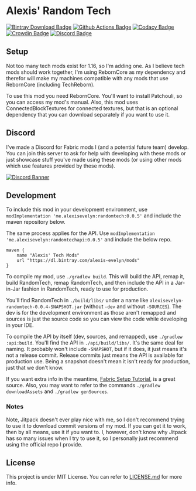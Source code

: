 # Alexis' Random Tech

[![Bintray Download Badge][bintray-badge]][bintray-download-link]
[![Github Actions Badge][github-actions-badge]][github-actions-link]
[![Codacy Badge][codacy-badge]][codacy-link]
[![Crowdin Badge][crowdin-badge]][crowdin-link]
[![Discord Badge][discord-badge]][discord-invite-link-badge]

## Setup

Not too many tech mods exist for 1.16, so I'm adding one. As I believe tech mods should work together, I'm using RebornCore as my dependency and therefor will make my machines compatible with any mods that use RebornCore (including TechReborn).

To use this mod you need RebornCore. You'll want to install Patchouli, so you can access my mod's manual. Also, this mod uses ConnectedBlockTextures for connected textures, but that is an optional dependency that you can download separately if you want to use it.

## Discord

I've made a Discord for Fabric mods I (and a potential future team) develop. You can join this server to ask for help with developing with these mods or just showcase stuff you've made using these mods (or using other mods which use features provided by these mods).

[![Discord Banner][discord-banner]][discord-invite-link-banner]

## Development

To include this mod in your development environment, use `modImplementation 'me.alexisevelyn:randomtech:0.0.5'` and include the maven repository below.

The same process applies for the API. Use `modImplementation 'me.alexisevelyn:randomtechapi:0.0.5'` and include the below repo.

```Gradle
maven {
    name "Alexis' Tech Mods"
    url "https://dl.bintray.com/alexis-evelyn/mods" 
}
```

To compile my mod, use `./gradlew build`. This will build the API, remap it, build RandomTech, remap RandomTech, and then include the API in a Jar-in-Jar fashion in RandomTech, ready to use for production.

You'll find RandomTech in `./build/libs/` under a name like `alexisevelyn-randomtech-0.0.4-SNAPSHOT.jar` (without `-dev` and without `-SOURCES`). The dev is for the development environment as those aren't remapped and sources is just the source code so you can view the code while developing in your IDE.

To compile the API by itself (dev, sources, and remapped), use `./gradlew :api:build`. You'll find the API in `./api/build/libs/`. It's the same deal for naming. It probably won't include `-SNAPSHOT`, but if it does, it just means it's not a release commit. Release commits just means the API is available for production use. Being a snapshot doesn't mean it isn't ready for production, just that we don't know.

If you want extra info in the meantime, [Fabric Setup Tutorial][fabric-tutorial-link], is a great source. Also, you may want to refer to the commands `./gradlew downloadAssets` and `./gradlew genSources`.

### Notes

Note, Jitpack doesn't ever play nice with me, so I don't recommend trying to use it to download commit versions of my mod. If you can get it to work, then by all means, use it if you want to. I, however, don't know why Jitpack has so many issues when I try to use it, so I personally just recommend using the official repo I provide.

## License

This project is under MIT License. You can refer to [LICENSE.md][license-link] for more info.

[fabric-tutorial-link]: <https://fabricmc.net/wiki/tutorial:setup> "Fabric Tutorial Link"

[discord-badge]: <https://discord.com/api/guilds/750301084202958899/widget.png> "Discord Badge"
[discord-banner]: <https://discord.com/api/guilds/750301084202958899/widget.png?style=banner2> "Discord Banner"
[discord-invite-link-banner]: <https://discord.gg/kBKwmdw> "Discord Invite Link Banner"
[discord-invite-link-badge]: <https://discord.gg/m2wTSDZ> "Discord Invite Link Badge"

[codacy-badge]: <https://api.codacy.com/project/badge/Grade/28e0e43f7cbc4678a0d3f6a8a2d69742> "Codacy Badge"
[codacy-link]: <https://app.codacy.com/manual/alexis-evelyn/RandomTech?utm_source=github.com&utm_medium=referral&utm_content=alexis-evelyn/RandomTech&utm_campaign=Badge_Grade_Dashboard> "Codacy Link"

[crowdin-badge]: <https://badges.crowdin.net/randomtech/localized.svg> "Crowdin Badge"
[crowdin-link]: <https://crwd.in/randomtech> "Crowdin Link"

[github-actions-badge]: <https://github.com/alexis-evelyn/RandomTech/workflows/Build%20Mod/badge.svg> "Github Actions Badge"
[github-actions-link]: <https://github.com/alexis-evelyn/RandomTech/actions> "Github Actions Link"

[bintray-badge]: <https://api.bintray.com/packages/alexis-evelyn/mods/RandomTech/images/download.svg> "Bintray Badge"
[bintray-download-link]: <https://bintray.com/alexis-evelyn/mods/RandomTech/_latestVersion> "Bintray Download Link"

[license-link]: <LICENSE.md> "License Markdown File"